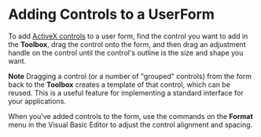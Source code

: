 
# Adding Controls to a UserForm

To add  [ActiveX controls](http://msdn.microsoft.com/library/befa20c2-c4e7-1a53-7740-248885691710%28Office.15%29.aspx) to a user form, find the control you want to add in the  **Toolbox**, drag the control onto the form, and then drag an adjustment handle on the control until the control's outline is the size and shape you want.


 **Note**  Dragging a control (or a number of "grouped" controls) from the form back to the  **Toolbox** creates a template of that control, which can be reused. This is a useful feature for implementing a standard interface for your applications.


When you've added controls to the form, use the commands on the  **Format** menu in the Visual Basic Editor to adjust the control alignment and spacing.


